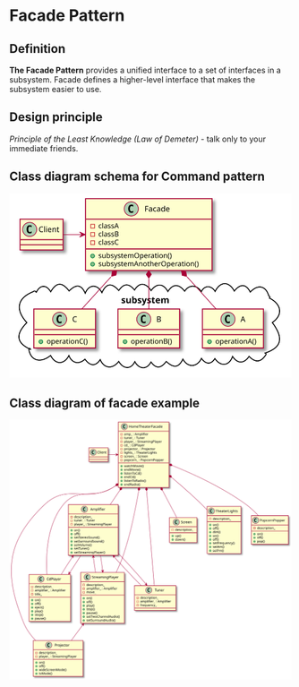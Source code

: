 # Facade Pattern

## Definition

**The Facade Pattern** provides a unified interface to a set of interfaces in a subsystem. Facade defines a higher-level interface that makes the subsystem easier to use.

## Design principle

*Principle of the Least Knowledge (Law of Demeter)* - talk only to your immediate friends.

## Class diagram schema for Command pattern
![Alt text](./facade-schema.svg)

## Class diagram of facade example
![Alt text](./facade.svg)
